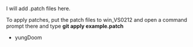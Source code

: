 I will add .patch files here.

To apply patches, put the patch files to win_VS0212 and open a command prompt there and type **git apply example.patch**

- yungDoom